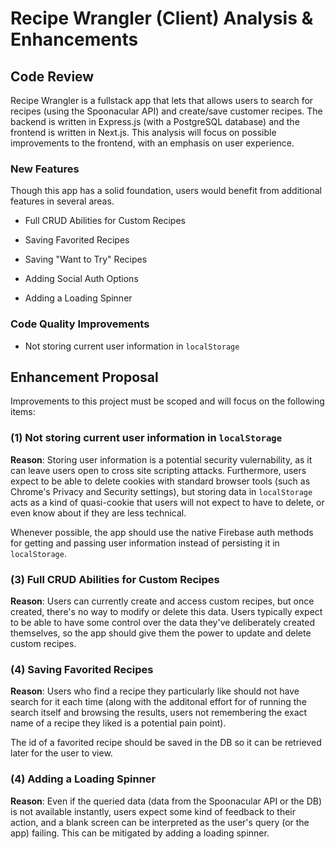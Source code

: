 # Recipe Wrangler (Client) Analysis & Enhancements

## Code Review

Recipe Wrangler is a fullstack app that lets that allows users to search for recipes (using
the Spoonacular API) and create/save customer recipes. The backend is written in Express.js
(with a PostgreSQL database) and the frontend is written in Next.js. This analysis will
focus on possible improvements to the frontend, with an emphasis on user experience.

### New Features

Though this app has a solid foundation, users would benefit from additional features in
several areas.

- Full CRUD Abilities for Custom Recipes

- Saving Favorited Recipes

- Saving "Want to Try" Recipes

- Adding Social Auth Options

- Adding a Loading Spinner

### Code Quality Improvements

- Not storing current user information in `localStorage`

## Enhancement Proposal

Improvements to this project must be scoped and will focus on the following items:

### (1) Not storing current user information in `localStorage`

**Reason**: Storing user information is a potential security vulernability, as it can
leave users open to cross site scripting attacks. Furthermore, users expect to be able to
delete cookies with standard browser tools (such as Chrome's Privacy and Security settings),
but storing data in `localStorage` acts as a kind of quasi-cookie that users will not
expect to have to delete, or even know about if they are less technical.

Whenever possible, the app should use the native Firebase auth methods for getting and passing
user information instead of persisting it in `localStorage`.

### (3) Full CRUD Abilities for Custom Recipes

**Reason**: Users can currently create and access custom recipes, but once created, there's
no way to modify or delete this data. Users typically expect to be able to have some control
over the data they've deliberately created themselves, so the app should give them the power
to update and delete custom recipes.

### (4) Saving Favorited Recipes

**Reason**: Users who find a recipe they particularly like should not have search for it
each time (along with the additonal effort for of running the search itself and browsing the
results, users not remembering the exact name of a recipe they liked is a potential pain
point).

The id of a favorited recipe should be saved in the DB so it can be retrieved later for the
user to view.

### (4) Adding a Loading Spinner

**Reason**: Even if the queried data (data from the Spoonacular API or the DB) is not
available instantly, users expect some kind of feedback to their action, and a blank screen
can be interpreted as the user's query (or the app) failing. This can be mitigated by
adding a loading spinner.
